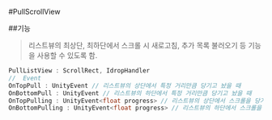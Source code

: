 #PullScrollView

##기능
> 리스트뷰의 최상단, 최하단에서 스크롤 시 새로고침, 추가 목록 불러오기 등 기능을 사용할 수 있도록 함.

```C#
PullListView : ScrollRect, IdropHandler
//	Event
OnTopPull : UnityEvent // 리스트뷰의 상단에서 특정 거리만큼 당기고 놨을 때
OnBottomPull : UnityEvent // 리스트뷰의 하단에서 특정 거리만큼 당기고 놨을 때
OnTopPulling : UnityEvent<float progress> // 리스트뷰의 상단에서 스크롤을 당기고 있을 때 당긴 값
OnBottomPulling : UnityEvent<float progress> // 리스트뷰의 하단에서 스크롤을 당기고 있을 때 당긴 값
```
